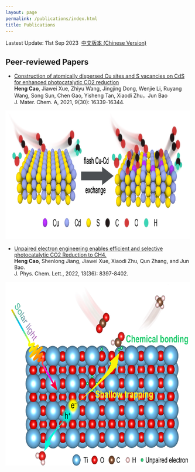 ```yaml
---
layout: page
permalink: /publications/index.html
title: Publications
---
```


Lastest Update: 11st Sep 2023&nbsp; [中文版本 (Chinese Version)](https://caihanlin.com/file/publications-zh/)

## Peer-reviewed Papers

- [Construction of atomically dispersed Cu sites and S vacancies on CdS for enhanced photocatalytic CO2 reduction](https://pubs.rsc.org/en/content/articlelanding/2021/TA/D1TA03615G#!divAbstract)<br>**Heng Cao**, Jiawei Xue, Zhiyu Wang, Jingjing Dong, Wenjie Li, Ruyang Wang, Song Sun, Chen Gao, Yisheng Tan, Xiaodi Zhu，Jun Bao<br> J. Mater. Chem. A, 2021, 9(30): 16339-16344.<br>

<img src="images/2.jpg" class="floatpic" width="1200" height="350">

- [Unpaired electron engineering enables efficient and selective photocatalytic CO2 Reduction to CH4.](https://pubs.acs.org/doi/full/10.1021/acs.jpclett.2c01983)<br>**Heng Cao**, Shenlong Jiang, Jiawei Xue, Xiaodi Zhu, Qun Zhang, and Jun Bao.<br>J. Phys. Chem. Lett., 2022, 13(36): 8397-8402.<br>

<img src="images/1.jpg" class="floatpic" width="700" height="500">





